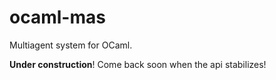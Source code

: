 ocaml-mas
========

Multiagent system for OCaml.

**Under construction**! Come back soon when the api stabilizes!
